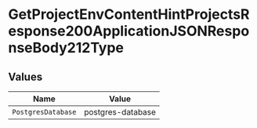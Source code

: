 # GetProjectEnvContentHintProjectsResponse200ApplicationJSONResponseBody212Type


## Values

| Name               | Value              |
| ------------------ | ------------------ |
| `PostgresDatabase` | postgres-database  |